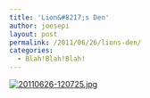 ```yaml
---
title: 'Lion&#8217;s Den'
author: joesepi
layout: post
permalink: /2011/06/26/lions-den/
categories:
  - Blah!Blah!Blah!
---
```

[<img src="http://www.joesepi.com/wp-content/uploads/2011/06/20110626-120725.jpg" alt="20110626-120725.jpg" class="alignnone size-full" />][1]

 [1]: http://www.joesepi.com/blog/wp-content/uploads/2011/06/20110626-120725.jpg
